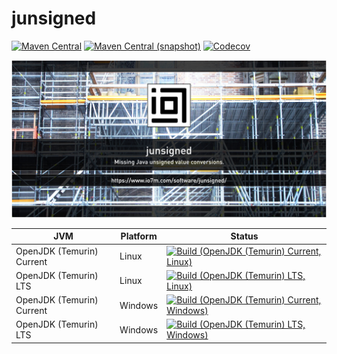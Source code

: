 junsigned
===

[![Maven Central](https://img.shields.io/maven-central/v/com.io7m.junsigned/com.io7m.junsigned.svg?style=flat-square)](http://search.maven.org/#search%7Cga%7C1%7Cg%3A%22com.io7m.junsigned%22)
[![Maven Central (snapshot)](https://img.shields.io/nexus/s/https/s01.oss.sonatype.org/com.io7m.junsigned/com.io7m.junsigned.svg?style=flat-square)](https://s01.oss.sonatype.org/content/repositories/snapshots/com/io7m/junsigned/)
[![Codecov](https://img.shields.io/codecov/c/github/io7m/junsigned.svg?style=flat-square)](https://codecov.io/gh/io7m/junsigned)

![junsigned](./src/site/resources/junsigned.jpg?raw=true)

| JVM | Platform | Status |
|-----|----------|--------|
| OpenJDK (Temurin) Current | Linux | [![Build (OpenJDK (Temurin) Current, Linux)](https://img.shields.io/github/workflow/status/io7m/junsigned/main.linux.temurin.current)](https://github.com/io7m/junsigned/actions?query=workflow%3Amain.linux.temurin.current)|
| OpenJDK (Temurin) LTS | Linux | [![Build (OpenJDK (Temurin) LTS, Linux)](https://img.shields.io/github/workflow/status/io7m/junsigned/main.linux.temurin.lts)](https://github.com/io7m/junsigned/actions?query=workflow%3Amain.linux.temurin.lts)|
| OpenJDK (Temurin) Current | Windows | [![Build (OpenJDK (Temurin) Current, Windows)](https://img.shields.io/github/workflow/status/io7m/junsigned/main.windows.temurin.current)](https://github.com/io7m/junsigned/actions?query=workflow%3Amain.windows.temurin.current)|
| OpenJDK (Temurin) LTS | Windows | [![Build (OpenJDK (Temurin) LTS, Windows)](https://img.shields.io/github/workflow/status/io7m/junsigned/main.windows.temurin.lts)](https://github.com/io7m/junsigned/actions?query=workflow%3Amain.windows.temurin.lts)|
